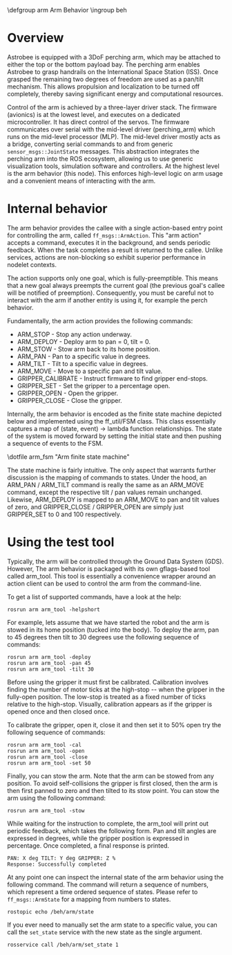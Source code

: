 \defgroup arm Arm Behavior
\ingroup beh

# Overview

Astrobee is equipped with a 3DoF perching arm, which may be attached to either the top or the bottom payload bay. The perching arm enables Astrobee to grasp handrails on the International Space Station (ISS). Once grasped the remaining two degrees of freedom are used as a pan/tilt mechanism. This allows propulsion and localization to be turned off completely, thereby saving significant energy and computational resources.

Control of the arm is achieved by a three-layer driver stack. The firmware (avionics) is at the lowest level, and executes on a dedicated microcontroller. It has direct control of the servos. The firmware communicates over serial with the mid-level driver (perching_arm) which runs on the mid-level processor (MLP). The mid-level driver mostly acts as a bridge, converting serial commands to and from generic ```sensor_msgs::JointState``` messages. This abstraction integrates the perching arm into the ROS ecosystem, allowing us to use generic visualization tools, simulation software and controllers. At the highest level is the arm behavior (this node). This enforces high-level logic on arm usage and a convenient means of interacting with the arm.

# Internal behavior

The arm behavior provides the callee with a single action-based entry point for controlling the arm, called ```ff_msgs::ArmAction```. This "arm action" accepts a command, executes it in the background, and sends periodic feedback. When the task completes a result is returned to the callee. Unlike services, actions are non-blocking so exhibit superior performance in nodelet contexts.

The action supports only one goal, which is fully-preemptible. This means that a new goal always preempts the current goal (the previous goal's callee will be notified of preemption). Consequently, you must be careful not to interact with the arm if another entity is using it, for example the perch behavior.

Fundamentally, the arm action provides the following commands:

* ARM_STOP - Stop any action underway.
* ARM_DEPLOY - Deploy arm to pan = 0, tilt = 0.
* ARM_STOW - Stow arm back to its home position.
* ARM_PAN - Pan to a specific value in degrees.
* ARM_TILT - Tilt to a specific value in degrees.
* ARM_MOVE - Move to a specific pan and tilt value.
* GRIPPER_CALIBRATE - Instruct firmware to find gripper end-stops.
* GRIPPER_SET - Set the gripper to a percentage open.
* GRIPPER_OPEN - Open the gripper.
* GRIPPER_CLOSE - Close the gripper.

Internally, the arm behavior is encoded as the finite state machine depicted below and implemented using the ff_util/FSM class. This class essentially captures a map of (state, event) -> lambda function relationships. The state of the system is moved forward by setting the initial state and then pushing a sequence of events to the FSM.

\dotfile arm_fsm "Arm finite state machine"

The state machine is fairly intuitive. The only aspect that warrants further discussion is the mapping of commands to states. Under the hood, an ARM_PAN / ARM_TILT command is really the same as an ARM_MOVE command, except the respective tilt / pan values remain unchanged. Likewise, ARM_DEPLOY is mapped to an ARM_MOVE to pan and tilt values of zero, and GRIPPER_CLOSE / GRIPPER_OPEN are simply just GRIPPER_SET to 0 and 100 respectively.

# Using the test tool

Typically, the arm will be controlled through the Ground Data System (GDS). However, The arm behavior is packaged with its own gflags-based tool called arm_tool. This tool is essentially a convenience wrapper around an action client can be used to control the arm from the command-line.

To get a list of supported commands, have a look at the help:

    rosrun arm arm_tool -helpshort

For example, lets assume that we have started the robot and the arm is stowed in its home position (tucked into the body). To deploy the arm, pan to 45 degrees then tilt to 30 degrees use the following sequence of commands:

    rosrun arm arm_tool -deploy
    rosrun arm arm_tool -pan 45
    rosrun arm arm_tool -tilt 30

Before using the gripper it must first be calibrated. Calibration involves finding the number of motor ticks at the high-stop -- when the gripper in the fully-open position. The low-stop is treated as a fixed number of ticks relative to the high-stop. Visually, calibration appears as if the gripper is opened once and then closed once.

To calibrate the gripper, open it, close it and then set it to 50% open try the following sequence of commands:

    rosrun arm arm_tool -cal
    rosrun arm arm_tool -open
    rosrun arm arm_tool -close
    rosrun arm arm_tool -set 50

Finally, you can stow the arm. Note that the arm can be stowed from any position. To avoid self-collisions the gripper is first closed, then the arm is then first panned to zero and then tilted to its stow point. You can stow the arm using the following command:

    rosrun arm arm_tool -stow

While waiting for the instruction to complete, the arm_tool will print out periodic feedback, which takes the following form. Pan and tilt angles are expressed in degrees, while the gripper position is expressed in percentage. Once completed, a final response is printed.

    PAN: X deg TILT: Y deg GRIPPER: Z %
    Response: Successfully completed

At any point one can inspect the internal state of the arm behavior using the following command. The command will return a sequence of numbers, which represent a time ordered sequence of states. Please refer to ```ff_msgs::ArmState``` for a mapping from numbers to states.

    rostopic echo /beh/arm/state

If you ever need to manually set the arm state to a specific value, you can call the ```set_state``` service with the new state as the single argument.

    rosservice call /beh/arm/set_state 1